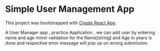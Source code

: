 # Simple User Management App

This project was bootstrapped with [Create React App](https://github.com/facebook/create-react-app).

A User Manager app , practice Application ,
we can add user by entering name and age 
minor validation for the Name[string] and Age in years is done
and respective error message will pop up on wrong submission.
